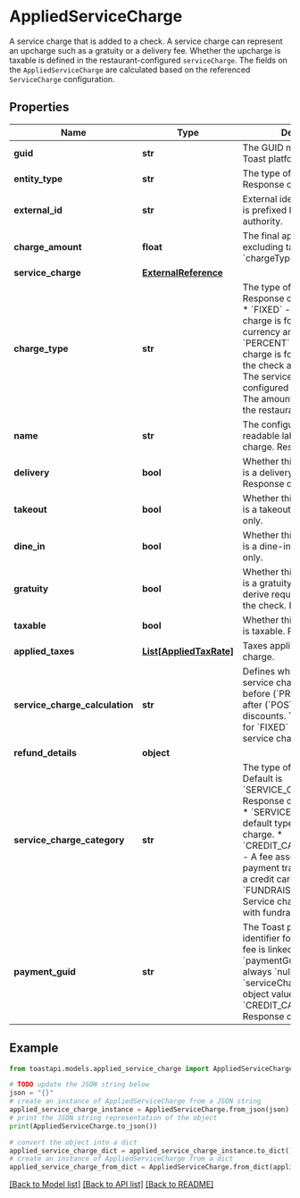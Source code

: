 # AppliedServiceCharge

A service charge that is added to a check. A service charge can represent an upcharge such as a gratuity or a delivery fee.  Whether the upcharge is taxable is defined in the restaurant-configured `serviceCharge`.  The fields on the `AppliedServiceCharge` are calculated based on the referenced `ServiceCharge` configuration. 

## Properties

Name | Type | Description | Notes
------------ | ------------- | ------------- | -------------
**guid** | **str** | The GUID maintained by the Toast platform. | 
**entity_type** | **str** | The type of object this is. Response only. | 
**external_id** | **str** | External identifier string that is prefixed by the naming authority. | [optional] 
**charge_amount** | **float** | The final applied amount excluding tax. Required if &#x60;chargeType&#x60; is &#x60;OPEN&#x60;. | [optional] 
**service_charge** | [**ExternalReference**](ExternalReference.md) |  | 
**charge_type** | **str** | The type of service charge. Response only.  Valid values:  * &#x60;FIXED&#x60; - The service charge is for a specific currency amount.  * &#x60;PERCENT&#x60; - The service charge is for a percentage of the check amount.  * &#x60;OPEN&#x60; - The service charge is not configured with an amount. The amount is specified by the restaurant employee.  | [optional] 
**name** | **str** | The configured human readable label for the service charge. Response only. | [optional] 
**delivery** | **bool** | Whether this service charge is a delivery charge. Response only. | [optional] 
**takeout** | **bool** | Whether this service charge is a takeout charge. Response only. | [optional] 
**dine_in** | **bool** | Whether this service charge is a dine-in charge. Response only. | [optional] 
**gratuity** | **bool** | Whether this service charge is a gratuity. Can be used to derive required tip amount on the check. Response only. | [optional] 
**taxable** | **bool** | Whether this service charge is taxable. Response only. | [optional] 
**applied_taxes** | [**List[AppliedTaxRate]**](AppliedTaxRate.md) | Taxes applied to the service charge. | [optional] 
**service_charge_calculation** | **str** | Defines whether a &#x60;PERCENT&#x60; service charge is applied before (&#x60;PRE_DISCOUNT&#x60;) or after (&#x60;POST_DISCOUNT&#x60;) discounts.  This field is &#x60;null&#x60; for &#x60;FIXED&#x60; and &#x60;OPEN&#x60; service charges.  | [optional] 
**refund_details** | **object** |  | [optional] 
**service_charge_category** | **str** | The type of service charge. Default is &#x60;SERVICE_CHARGE&#x60;. Response only.  Valid values:  * &#x60;SERVICE_CHARGE&#x60; - The default type for a service charge.  * &#x60;CREDIT_CARD_SURCHARGE&#x60; - A fee assessed _only_ on payment transactions that use a credit card.  * &#x60;FUNDRAISING_CAMPAIGN&#x60; - Service charge associated with fundraising.  | [optional] 
**payment_guid** | **str** | The Toast platform unique identifier for the payment the fee is linked to. The &#x60;paymentGuid&#x60; value is always &#x60;null&#x60; unless the &#x60;serviceChargeCategory&#x60; object value is &#x60;CREDIT_CARD_SURCHARGE&#x60;. Response only. | [optional] 

## Example

```python
from toastapi.models.applied_service_charge import AppliedServiceCharge

# TODO update the JSON string below
json = "{}"
# create an instance of AppliedServiceCharge from a JSON string
applied_service_charge_instance = AppliedServiceCharge.from_json(json)
# print the JSON string representation of the object
print(AppliedServiceCharge.to_json())

# convert the object into a dict
applied_service_charge_dict = applied_service_charge_instance.to_dict()
# create an instance of AppliedServiceCharge from a dict
applied_service_charge_from_dict = AppliedServiceCharge.from_dict(applied_service_charge_dict)
```
[[Back to Model list]](../README.md#documentation-for-models) [[Back to API list]](../README.md#documentation-for-api-endpoints) [[Back to README]](../README.md)


